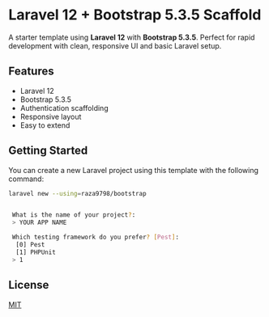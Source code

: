 # Laravel 12 + Bootstrap 5.3.5 Scaffold

A starter template using **Laravel 12** with **Bootstrap 5.3.5**. Perfect for rapid development with clean, responsive UI and basic Laravel setup.

## Features
- Laravel 12
- Bootstrap 5.3.5
- Authentication scaffolding
- Responsive layout
- Easy to extend

## Getting Started

You can create a new Laravel project using this template with the following command:

```bash
laravel new --using=raza9798/bootstrap
```

```bash

 What is the name of your project?:
 > YOUR APP NAME

 Which testing framework do you prefer? [Pest]:
  [0] Pest
  [1] PHPUnit
 > 1


```

## License

[MIT](LICENSE)
